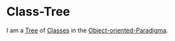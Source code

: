 # Class-Tree

I am a [Tree](600066.md) of [Classes](250000029.md) in the [Object-oriented-Paradigma](250000026.md).